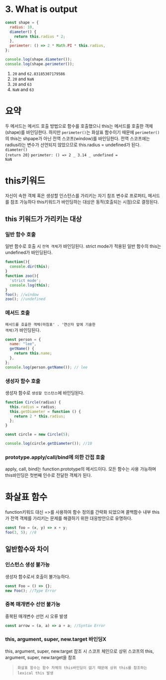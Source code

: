 # 3. What is output

```javascript
const shape = {
  radius: 10,
  diameter() {
    return this.radius * 2;
  },
  perimeter: () => 2 * Math.PI * this.radius,
};

console.log(shape.diameter());
console.log(shape.perimeter());
```

1. <code>20</code> and <code>62.83185307179586</code>
2. <code>20</code> and <code>NaN</code>
3. <code>20</code> and <code>63</code>
4. <code>NaN</code> and <code>63</code>

# 요약

두 메서드는 메서드 호출 방법으로 함수를 호출했으니 this는 메서드를 호출한 객체(shape)를 바인딩한다. 하지만 <code>perimeter()</code>는 화살표 함수이기 때문에 <code>perimeter()</code>의 this는 shpape가 아닌 전역 스코프(window)를 바인딩한다. 전역 스코프에는 radius라는 변수가 선언되지 않았으므로 this.radius = undefined가 된다.
<code>diameter() {return 20}</code>
<code>perimeter: () => 2 _ 3.14 _ undefined = NaN</code>

# this키워드

자신이 속한 객체 혹은 생성할 인스턴스를 가리키는 자기 참조 변수로 프로퍼티, 메서드를 참조 가능하다 this키워드가 바인딩하는 대상은 동적(호출되는 시점)으로 결정된다.

## this 키워드가 가리키는 대상

### 일반 함수 호출

일반 함수로 호출 시 <code>전역 객체</code>가 바인딩된다. strict mode가 적용된 일반 함수의 this는 undefined가 바인딩된다.

```javascript
function(){
  console.dir(this);
}
function zoo(){
  'strict mode';
  console.log(this);
}
foo(); //window
zoo(); //undefined
```

### 메서드 호출

<code>메서드를 호출한 객체(마침표' . '연산자 앞에 기술한 객체)</code>가 바인딩된다.

```javascript
const person = {
  name: "lee",
  getName() {
    return this.name;
  },
};
console.log(person.getName()); // lee
```

### 생성자 함수 호출

생성자 함수로 <code>생성할 인스턴스</code>에 바인딩된다.

```javascript
function Circle(radius) {
  this.radius = radius;
  this.getDiameter = function () {
    return 2 * this.radius;
  };
}

const circle = new Circle(5);

console.log(circle.getDiameter()); //10
```

### prototype.apply/call/bind에 의한 간접 호출

apply, call, bind는 function.prototype의 메서드이다. 모든 함수는 사용 가능하며 this바인딩은 첫번째 인수로 전달한 객체가 된다.

# 화살표 함수

function키워드 대신 =>를 사용하여 함수 정의를 간략화 되었으며 콜백함수 내부 this가 전역 객체를 가리키는 문제를 해결하기 위한 대응방안으로 유명하다.

```javascript
const foo = (x, y) => x + y;
foo(3, 5); //8
```

## 일반함수와 차이

### 인스턴스 생성 불가능

생성자 함수로서 호출이 불가능하다.

```javascript
const Foo = () => {};
new Foo(); //Type Error
```

### 중복 매개변수 선언 불가능

중복된 매개변수 선언 시 오류 발생

```javascript
const arrow = (a, a) => a + a; //Syntax Error
```

### this, argument, super, new.target 바인딩X

this, argument, super, new.target 참조 시 스코프 체인으로 상위 스코프의 this, argument, super, new.target을 참조

>     화살표 함수는 함수 자체의 this바인딩이 없기 때문에 상위 this를 참조하는 lexical this 발생

